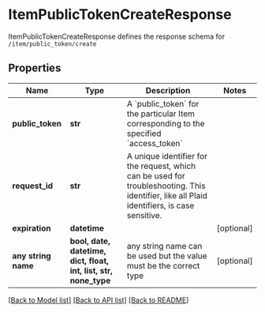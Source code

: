 # ItemPublicTokenCreateResponse

ItemPublicTokenCreateResponse defines the response schema for `/item/public_token/create`

## Properties
Name | Type | Description | Notes
------------ | ------------- | ------------- | -------------
**public_token** | **str** | A &#x60;public_token&#x60; for the particular Item corresponding to the specified &#x60;access_token&#x60; | 
**request_id** | **str** | A unique identifier for the request, which can be used for troubleshooting. This identifier, like all Plaid identifiers, is case sensitive. | 
**expiration** | **datetime** |  | [optional] 
**any string name** | **bool, date, datetime, dict, float, int, list, str, none_type** | any string name can be used but the value must be the correct type | [optional]

[[Back to Model list]](../README.md#documentation-for-models) [[Back to API list]](../README.md#documentation-for-api-endpoints) [[Back to README]](../README.md)


